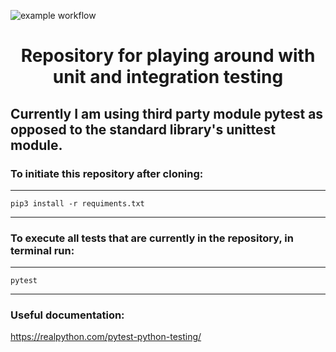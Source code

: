 ![example workflow](https://github.com/FlynnOwen/testing-pytest/actions/workflows/python-app.yml/badge.svg)

<h1 align="center">Repository for playing around with unit and integration testing</h1>

## Currently I am using third party module pytest as opposed to the standard library's unittest module. 


### To initiate this repository after cloning:

------------
	pip3 install -r requiments.txt
------------

### To execute all tests that are currently in the repository, in terminal run:

------------
	pytest
------------

### Useful documentation:
https://realpython.com/pytest-python-testing/
